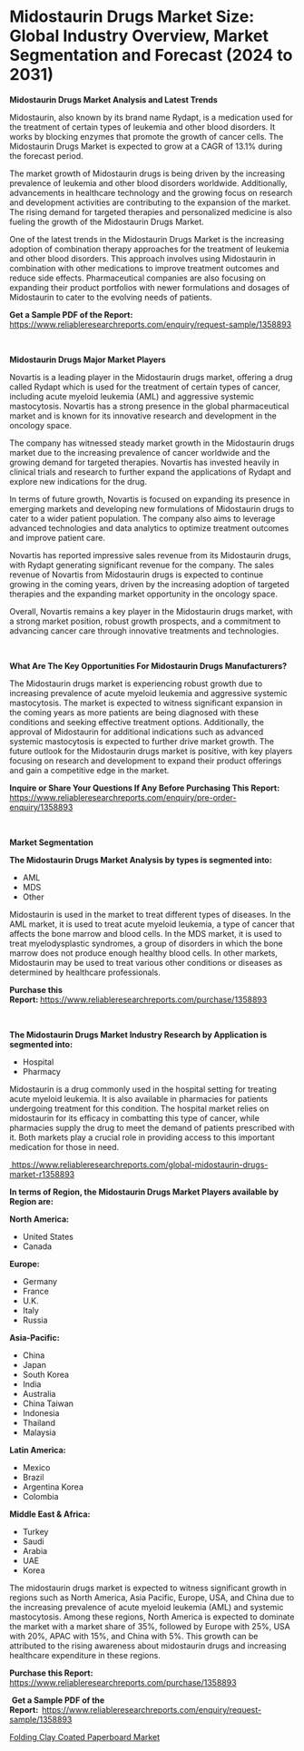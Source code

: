 <p><h1>Midostaurin Drugs Market Size: Global Industry Overview, Market Segmentation and Forecast (2024 to 2031)</h1></p><p><strong>Midostaurin Drugs Market Analysis and Latest Trends</strong></p>
<p><p>Midostaurin, also known by its brand name Rydapt, is a medication used for the treatment of certain types of leukemia and other blood disorders. It works by blocking enzymes that promote the growth of cancer cells. The Midostaurin Drugs Market is expected to grow at a CAGR of 13.1% during the forecast period.</p><p>The market growth of Midostaurin drugs is being driven by the increasing prevalence of leukemia and other blood disorders worldwide. Additionally, advancements in healthcare technology and the growing focus on research and development activities are contributing to the expansion of the market. The rising demand for targeted therapies and personalized medicine is also fueling the growth of the Midostaurin Drugs Market.</p><p>One of the latest trends in the Midostaurin Drugs Market is the increasing adoption of combination therapy approaches for the treatment of leukemia and other blood disorders. This approach involves using Midostaurin in combination with other medications to improve treatment outcomes and reduce side effects. Pharmaceutical companies are also focusing on expanding their product portfolios with newer formulations and dosages of Midostaurin to cater to the evolving needs of patients.</p></p>
<p><strong>Get a Sample PDF of the Report:&nbsp;</strong> <a href="https://www.reliableresearchreports.com/enquiry/request-sample/1358893">https://www.reliableresearchreports.com/enquiry/request-sample/1358893</a></p>
<p>&nbsp;</p>
<p><strong>Midostaurin Drugs Major Market Players</strong></p>
<p><p>Novartis is a leading player in the Midostaurin drugs market, offering a drug called Rydapt which is used for the treatment of certain types of cancer, including acute myeloid leukemia (AML) and aggressive systemic mastocytosis. Novartis has a strong presence in the global pharmaceutical market and is known for its innovative research and development in the oncology space.</p><p>The company has witnessed steady market growth in the Midostaurin drugs market due to the increasing prevalence of cancer worldwide and the growing demand for targeted therapies. Novartis has invested heavily in clinical trials and research to further expand the applications of Rydapt and explore new indications for the drug.</p><p>In terms of future growth, Novartis is focused on expanding its presence in emerging markets and developing new formulations of Midostaurin drugs to cater to a wider patient population. The company also aims to leverage advanced technologies and data analytics to optimize treatment outcomes and improve patient care.</p><p>Novartis has reported impressive sales revenue from its Midostaurin drugs, with Rydapt generating significant revenue for the company. The sales revenue of Novartis from Midostaurin drugs is expected to continue growing in the coming years, driven by the increasing adoption of targeted therapies and the expanding market opportunity in the oncology space.</p><p>Overall, Novartis remains a key player in the Midostaurin drugs market, with a strong market position, robust growth prospects, and a commitment to advancing cancer care through innovative treatments and technologies.</p></p>
<p>&nbsp;</p>
<p><strong>What Are The Key Opportunities For Midostaurin Drugs Manufacturers?</strong></p>
<p><p>The Midostaurin drugs market is experiencing robust growth due to increasing prevalence of acute myeloid leukemia and aggressive systemic mastocytosis. The market is expected to witness significant expansion in the coming years as more patients are being diagnosed with these conditions and seeking effective treatment options. Additionally, the approval of Midostaurin for additional indications such as advanced systemic mastocytosis is expected to further drive market growth. The future outlook for the Midostaurin drugs market is positive, with key players focusing on research and development to expand their product offerings and gain a competitive edge in the market.</p></p>
<p><strong>Inquire or Share Your Questions If Any Before Purchasing This Report:</strong> <a href="https://www.reliableresearchreports.com/enquiry/pre-order-enquiry/1358893">https://www.reliableresearchreports.com/enquiry/pre-order-enquiry/1358893</a></p>
<p>&nbsp;</p>
<p><strong>Market Segmentation</strong></p>
<p><strong>The Midostaurin Drugs Market Analysis by types is segmented into:</strong></p>
<p><ul><li>AML</li><li>MDS</li><li>Other</li></ul></p>
<p><p>Midostaurin is used in the market to treat different types of diseases. In the AML market, it is used to treat acute myeloid leukemia, a type of cancer that affects the bone marrow and blood cells. In the MDS market, it is used to treat myelodysplastic syndromes, a group of disorders in which the bone marrow does not produce enough healthy blood cells. In other markets, Midostaurin may be used to treat various other conditions or diseases as determined by healthcare professionals.</p></p>
<p><strong>Purchase this Report:&nbsp;</strong><a href="https://www.reliableresearchreports.com/purchase/1358893">https://www.reliableresearchreports.com/purchase/1358893</a></p>
<p>&nbsp;</p>
<p><strong>The Midostaurin Drugs Market Industry Research by Application is segmented into:</strong></p>
<p><ul><li>Hospital</li><li>Pharmacy</li></ul></p>
<p><p>Midostaurin is a drug commonly used in the hospital setting for treating acute myeloid leukemia. It is also available in pharmacies for patients undergoing treatment for this condition. The hospital market relies on midostaurin for its efficacy in combatting this type of cancer, while pharmacies supply the drug to meet the demand of patients prescribed with it. Both markets play a crucial role in providing access to this important medication for those in need.</p></p>
<p><a href="https://www.reliableresearchreports.com/global-midostaurin-drugs-market-r1358893">&nbsp;https://www.reliableresearchreports.com/global-midostaurin-drugs-market-r1358893</a></p>
<p><strong>In terms of Region, the Midostaurin Drugs Market Players available by Region are:</strong></p>
<p>
    <p> <strong> North America: </strong>
        <ul>
            <li>United States</li>
            <li>Canada</li>
        </ul>
        </p> 
    <p> <strong> Europe: </strong>
        <ul>
            <li>Germany</li>
            <li>France</li>
            <li>U.K.</li>
            <li>Italy</li>
            <li>Russia</li>
        </ul>
        </p> 
    <p> <strong> Asia-Pacific: </strong>
        <ul>
            <li>China</li>
            <li>Japan</li>
            <li>South Korea</li>
            <li>India</li>
            <li>Australia</li>
            <li>China Taiwan</li>
            <li>Indonesia</li>
            <li>Thailand</li>
            <li>Malaysia</li>
        </ul>
        </p> 
    <p> <strong> Latin America: </strong>
        <ul>
            <li>Mexico</li>
            <li>Brazil</li>
            <li>Argentina Korea</li>
            <li>Colombia</li>
        </ul>
        </p> 
    <p> <strong> Middle East & Africa: </strong>
        <ul>
            <li>Turkey</li>
            <li>Saudi</li>
            <li>Arabia</li>
            <li>UAE</li>
            <li>Korea</li>
        </ul>
    </p>
    </p>
<p><p>The midostaurin drugs market is expected to witness significant growth in regions such as North America, Asia Pacific, Europe, USA, and China due to the increasing prevalence of acute myeloid leukemia (AML) and systemic mastocytosis. Among these regions, North America is expected to dominate the market with a market share of 35%, followed by Europe with 25%, USA with 20%, APAC with 15%, and China with 5%. This growth can be attributed to the rising awareness about midostaurin drugs and increasing healthcare expenditure in these regions.</p></p>
<p><strong>Purchase this Report: </strong><a href="https://www.reliableresearchreports.com/purchase/1358893">https://www.reliableresearchreports.com/purchase/1358893</a></p>
<p>&nbsp;<strong>Get a Sample PDF of the Report:&nbsp;&nbsp;</strong><a href="https://www.reliableresearchreports.com/enquiry/request-sample/1358893">https://www.reliableresearchreports.com/enquiry/request-sample/1358893</a></p>
<p><strong></strong></p>
<p><p><a href="https://view.publitas.com/reportprime-1/folding-clay-coated-paperboard-market-size-and-market-trends-complete-industry-overview-2024-to-2031/">Folding Clay Coated Paperboard Market</a></p></p>